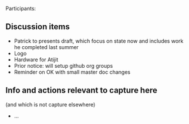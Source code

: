 Participants: 

Discussion items
----------------
* Patrick to presents draft, which focus on state now and includes work he completed last summer
* Logo
* Hardware for Atijit
* Prior notice: will setup github org groups
* Reminder on OK with small master doc changes 

Info and actions relevant to capture here
-----------------------------------------
(and which is not capture elsewhere)

* ...

